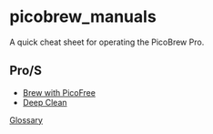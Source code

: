 # picobrew_manuals
A quick cheat sheet for operating the PicoBrew Pro.

## Pro/S

* [Brew with PicoFree](/pro_s/brew_picofree.md)
* [Deep Clean](/pro_s/deep_clean.md)

[Glossary](/pro_s/glossary.md)